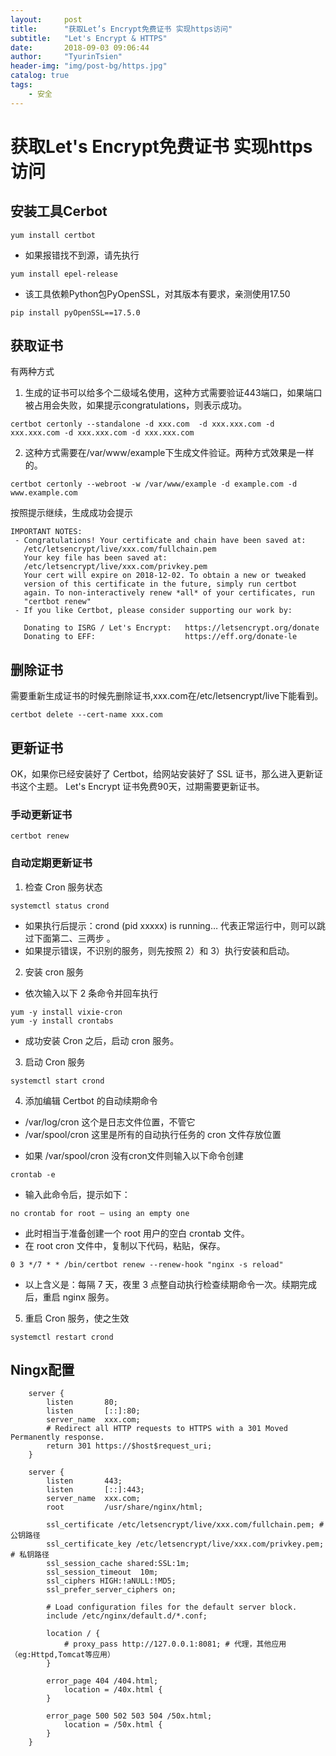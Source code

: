 ```yaml
---
layout:     post
title:      "获取Let’s Encrypt免费证书 实现https访问"
subtitle:   "Let's Encrypt & HTTPS"
date:       2018-09-03 09:06:44
author:     "TyurinTsien"
header-img: "img/post-bg/https.jpg"
catalog: true
tags:
    - 安全
---
```


# 获取Let's Encrypt免费证书 实现https访问

## 安装工具Cerbot

```
yum install certbot
```

+ 如果报错找不到源，请先执行
```
yum install epel-release
```
+ 该工具依赖Python包PyOpenSSL，对其版本有要求，亲测使用17.50
```
pip install pyOpenSSL==17.5.0   
```

## 获取证书
有两种方式
1. 生成的证书可以给多个二级域名使用，这种方式需要验证443端口，如果端口被占用会失败，如果提示congratulations，则表示成功。
```
certbot certonly --standalone -d xxx.com  -d xxx.xxx.com -d xxx.xxx.com -d xxx.xxx.com -d xxx.xxx.com
```
2. 这种方式需要在/var/www/example下生成文件验证。两种方式效果是一样的。
```
certbot certonly --webroot -w /var/www/example -d example.com -d www.example.com
```

按照提示继续，生成成功会提示

```
IMPORTANT NOTES:
 - Congratulations! Your certificate and chain have been saved at:
   /etc/letsencrypt/live/xxx.com/fullchain.pem
   Your key file has been saved at:
   /etc/letsencrypt/live/xxx.com/privkey.pem
   Your cert will expire on 2018-12-02. To obtain a new or tweaked
   version of this certificate in the future, simply run certbot
   again. To non-interactively renew *all* of your certificates, run
   "certbot renew"
 - If you like Certbot, please consider supporting our work by:

   Donating to ISRG / Let's Encrypt:   https://letsencrypt.org/donate
   Donating to EFF:                    https://eff.org/donate-le

```

## 删除证书
需要重新生成证书的时候先删除证书,xxx.com在/etc/letsencrypt/live下能看到。
```
certbot delete --cert-name xxx.com
```

## 更新证书
OK，如果你已经安装好了 Certbot，给网站安装好了 SSL 证书，那么进入更新证书这个主题。
Let's Encrypt 证书免费90天，过期需要更新证书。
### 手动更新证书
```
certbot renew
```
### 自动定期更新证书
1. 检查 Cron 服务状态
```
systemctl status crond
``` 
- 如果执行后提示：crond (pid  xxxxx) is running…  代表正常运行中，则可以跳过下面第二、三两步 。
- 如果提示错误，不识别的服务，则先按照 2）和 3）执行安装和启动。
2. 安装 cron 服务
- 依次输入以下 2 条命令并回车执行
``` 
yum -y install vixie-cron
yum -y install crontabs
``` 
- 成功安装 Cron 之后，启动 cron 服务。
3. 启动 Cron 服务
```
systemctl start crond
```
4. 添加编辑 Certbot 的自动续期命令
- /var/log/cron 这个是日志文件位置，不管它
- /var/spool/cron 这里是所有的自动执行任务的 cron 文件存放位置
+ 如果 /var/spool/cron 没有cron文件则输入以下命令创建
```
crontab -e
```
- 输入此命令后，提示如下：
```
no crontab for root – using an empty one
```
- 此时相当于准备创建一个 root 用户的空白 crontab 文件。
- 在 root cron 文件中，复制以下代码，粘贴，保存。
```
0 3 */7 * * /bin/certbot renew --renew-hook "nginx -s reload"
```
- 以上含义是：每隔 7 天，夜里 3 点整自动执行检查续期命令一次。续期完成后，重启 nginx 服务。
5. 重启 Cron 服务，使之生效
```
systemctl restart crond
```

## Ningx配置
```
    server {
        listen       80;
        listen       [::]:80;
        server_name  xxx.com;
        # Redirect all HTTP requests to HTTPS with a 301 Moved Permanently response.
        return 301 https://$host$request_uri;
    }

    server {
        listen       443;
        listen       [::]:443;
        server_name  xxx.com;
        root         /usr/share/nginx/html;

	    ssl_certificate /etc/letsencrypt/live/xxx.com/fullchain.pem; # 公钥路径
	    ssl_certificate_key /etc/letsencrypt/live/xxx.com/privkey.pem;  # 私钥路径
        ssl_session_cache shared:SSL:1m;
        ssl_session_timeout  10m;
        ssl_ciphers HIGH:!aNULL:!MD5;
        ssl_prefer_server_ciphers on;

        # Load configuration files for the default server block.
        include /etc/nginx/default.d/*.conf;

        location / {
            # proxy_pass http://127.0.0.1:8081; # 代理，其他应用（eg:Httpd,Tomcat等应用）
        }

        error_page 404 /404.html;
            location = /40x.html {
        }

        error_page 500 502 503 504 /50x.html;
            location = /50x.html {
        }
    }
```
